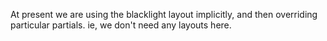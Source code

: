 At present we are using the blacklight layout implicitly, and then overriding particular partials.
ie, we don't need any layouts here. 